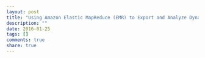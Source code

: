 ```yaml
---
layout: post
title: "Using Amazon Elastic MapReduce (EMR) to Export and Analyze DynamoDB Data"
description: ""
date: 2016-01-25
tags: []
comments: true
share: true
---
```




